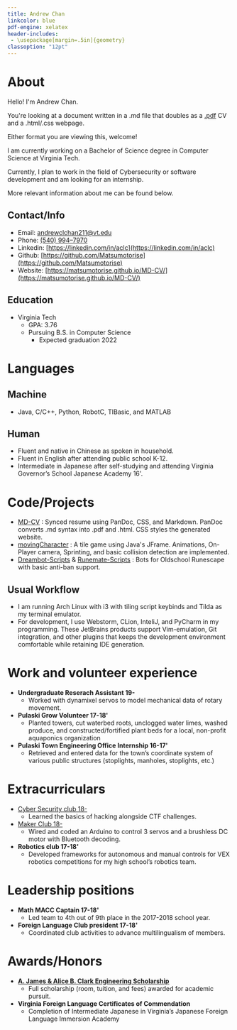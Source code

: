 ```yaml
---
title: Andrew Chan 
linkcolor: blue
pdf-engine: xelatex
header-includes:
 - \usepackage[margin=.5in]{geometry}
classoption: "12pt"
---
```

# About
Hello! I'm Andrew Chan.

You're looking at a document written in a .md file that doubles as a [.pdf](https://github.com/Matsumotorise/MD-CV/blob/master/index.pdf) CV and a .html/.css webpage.

Either format you are viewing this, welcome! 

I am currently working on a Bachelor of Science degree in Computer Science at Virginia Tech.

Currently, I plan to work in the field of Cybersecurity or software development and am looking for an internship. 

More relevant information about me can be found below.

## Contact/Info
+ Email: [andrewclchan211@vt.edu](mailto:andrewclchan211@vt.edu)
+ Phone: [(540) 994–7970](tel:1-540-994-7970)
+ Linkedin: [https://linkedin.com/in/aclc](https://linkedin.com/in/aclc)
+ Github: [https://github.com/Matsumotorise](https://github.com/Matsumotorise)
+ Website: [https://matsumotorise.github.io/MD-CV/](https://matsumotorise.github.io/MD-CV/)

## Education
+ Virginia Tech 
    + GPA: 3.76
    + Pursuing B.S. in Computer Science   
        + Expected graduation 2022

# Languages 

## Machine
+ Java, C/C++, Python, RobotC, TIBasic, and MATLAB  

## Human
+ Fluent and native in Chinese as spoken in household.
+ Fluent in English after attending public school K-12.
+ Intermediate in Japanese after self-studying and attending Virginia Governor’s School Japanese Academy 16'.

# Code/Projects
+ [MD-CV](https://github.com/Matsumotorise/MD-CV)
    : Synced resume using PanDoc, CSS, and Markdown. PanDoc converts .md syntax into .pdf and .html. CSS styles the generated website.
+ [movingCharacter](https://github.com/Matsumotorise/movingCharacter)
    : A tile game using Java's JFrame. Animations, On-Player camera, Sprinting, and basic collision detection are implemented.
+ [Dreambot-Scripts](https://github.com/Matsumotorise/DreamBot-Scripts) & [Runemate-Scripts](https://github.com/Matsumotorise/Runemate-Scripts)
    : Bots for Oldschool Runescape with basic anti-ban support.
    
## Usual Workflow
+ I am running Arch Linux with i3 with tiling script keybinds and Tilda as my terminal emulator.
+ For development, I use Webstorm, CLion, InteliJ, and PyCharm in my programming. These JetBrains products support Vim-emulation, Git integration, and other plugins that keeps the development environment comfortable while retaining IDE generation. 

# Work and volunteer experience
+ **Undergraduate Reserach Assistant 19-**
    + Worked with dynamixel servos to model mechanical data of rotary movement.
+ **Pulaski Grow Volunteer 17-18'**
    + Planted towers, cut waterbed roots, unclogged water limes, washed  produce, and constructed/fortified plant beds for a local, non-profit  aquaponics organization 
+ **Pulaski Town Engineering Office Internship 16-17'**
    + Retrieved and entered data for the town’s coordinate system of various  public structures (stoplights, manholes, stoplights, etc.) 
    
# Extracurriculars
+ [Cyber Security club 18-](http://vtcsec.org/)
    + Learned the basics of hacking alongside CTF challenges.
+ [Maker Club 18-](https://gobblerconnect.vt.edu/organization/makerclub)
    + Wired and coded an Arduino to control 3 servos and a brushless DC motor with Bluetooth decoding.
+ **Robotics club 17-18'**
    + Developed frameworks for autonomous and manual controls for VEX  robotics competitions for my high school’s robotics team. 

# Leadership positions
+ **Math MACC Captain 17-18'**
    + Led team to 4th out of 9th place in the 2017-2018 school year.
+ **Foreign Language Club president 17-18'**
    + Coordinated club activities to advance multilingualism of members.
    
# Awards/Honors
+ **[A. James & Alice B. Clark Engineering Scholarship](https://www.clarkfoundationdc.org/approach/engineering/clark-scholars/)**
    + Full scholarship (room, tuition, and fees) awarded for academic pursuit.
+ **Virginia Foreign Language Certificates of Commendation**
    + Completion of Intermediate Japanese in Virginia’s Japanese Foreign Language Immersion Academy
